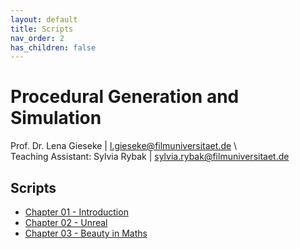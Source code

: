 ```yaml
---
layout: default
title: Scripts
nav_order: 2
has_children: false
---
```


# Procedural Generation and Simulation
  
Prof. Dr. Lena Gieseke \| l.gieseke@filmuniversitaet.de \  
Teaching Assistant: Sylvia Rybak \| sylvia.rybak@filmuniversitaet.de
  
## Scripts

* [Chapter 01 - Introduction](pgs_ss23_01_intro_script.md)
* [Chapter 02 - Unreal](pgs_ss23_02_unreal_script.md)
* [Chapter 03 - Beauty in Maths](pgs_ss23_03_mathsbeauty_script.md)

<!-- 

* [Chapter 04 - Function Design](pgs_ss23_04_functions_script.md)
* [Chapter 05 - Tilings & The Universe](pgs_ss23_05_tilings_script.md)
* [Chapter 06 - Noise](pgs_ss23_06_noise_script.md)
* [Chapter 07 - Dynamics](pgs_ss23_07_dynamics_script.md)
* [Chapter 08 - Particles](pgs_ss23_08_particles_script.md)
* [Chapter 09 - Fluids](../03_slides/pgs_ss23_08_slides.html) (slides only!) 

-->
